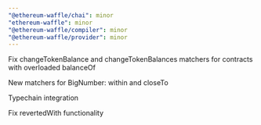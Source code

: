 ```yaml
---
"@ethereum-waffle/chai": minor
"ethereum-waffle": minor
"@ethereum-waffle/compiler": minor
"@ethereum-waffle/provider": minor
---
```


Fix changeTokenBalance and changeTokenBalances matchers for contracts with overloaded balanceOf

New matchers for BigNumber: within and closeTo

Typechain integration

Fix revertedWith functionality
